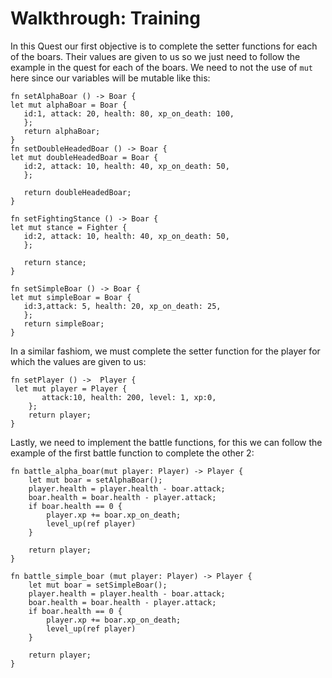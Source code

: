 # Walkthrough: Training

In this Quest our first objective is to complete the setter functions for each of the boars. Their values are given to us so we just need to follow the example in the quest for each of the boars. We need to not the use of `mut` here since our variables will be mutable like this:
 ~~~  
fn setAlphaBoar () -> Boar {
 let mut alphaBoar = Boar {
    id:1, attack: 20, health: 80, xp_on_death: 100,
    };
    return alphaBoar;
}
fn setDoubleHeadedBoar () -> Boar {
 let mut doubleHeadedBoar = Boar {
    id:2, attack: 10, health: 40, xp_on_death: 50,
    };

    return doubleHeadedBoar;
}

fn setFightingStance () -> Boar {
 let mut stance = Fighter {
    id:2, attack: 10, health: 40, xp_on_death: 50,
    };

    return stance;
}

fn setSimpleBoar () -> Boar {
 let mut simpleBoar = Boar {
    id:3,attack: 5, health: 20, xp_on_death: 25,
    };
    return simpleBoar;
}
 ~~~  

In a similar fashiom, we must complete the setter function for the player for which the values are given to us:

~~~  
fn setPlayer () ->  Player {
 let mut player = Player {
       attack:10, health: 200, level: 1, xp:0,
    };
    return player; 
}
~~~  



Lastly, we need to implement the battle functions, for this we can follow the example of the first battle function to complete the other 2:
~~~  
fn battle_alpha_boar(mut player: Player) -> Player {
    let mut boar = setAlphaBoar();
    player.health = player.health - boar.attack;
    boar.health = boar.health - player.attack;
    if boar.health == 0 {
        player.xp += boar.xp_on_death;
        level_up(ref player)
    }

    return player;
}
~~~  
~~~  
fn battle_simple_boar (mut player: Player) -> Player {
    let mut boar = setSimpleBoar();
    player.health = player.health - boar.attack;
    boar.health = boar.health - player.attack;
    if boar.health == 0 {
        player.xp += boar.xp_on_death;
        level_up(ref player)
    }

    return player;
}
 ~~~  
